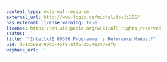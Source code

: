 ```yaml
---
content_type: external-resource
external_url: http://www.logix.cz/michal/doc/i386/
has_external_license_warning: true
license: https://en.wikipedia.org/wiki/All_rights_reserved
status: ''
title: "*Intel\xAE 80386 Programmer's Reference Manual*"
uid: d61c5692-80bb-45f9-aff6-3534e3439df0
wayback_url: ''
---
```

